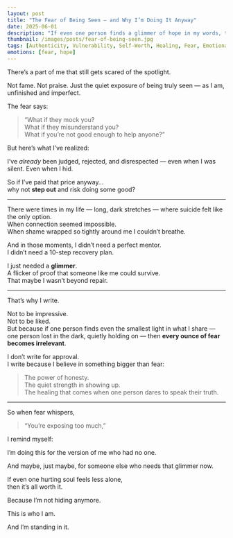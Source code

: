 ```yaml
---
layout: post
title: "The Fear of Being Seen — and Why I’m Doing It Anyway"
date: 2025-06-01
description: "If even one person finds a glimmer of hope in my words, then the fear of exposure becomes irrelevant. This is why I’ll keep showing up."
thumbnail: /images/posts/fear-of-being-seen.jpg
tags: [Authenticity, Vulnerability, Self-Worth, Healing, Fear, Emotional Growth]
emotions: [fear, hope]
---
```


There’s a part of me that still gets scared of the spotlight.

Not fame. Not praise. Just the quiet exposure of being truly seen — as I am, unfinished and imperfect.

The fear says:
> “What if they mock you?  
> What if they misunderstand you?  
> What if you’re not good enough to help anyone?”

But here’s what I’ve realized:

I’ve *already* been judged, rejected, and disrespected — even when I was silent. Even when I hid.

So if I’ve paid that price anyway…  
why not **step out** and risk doing some good?

---

There were times in my life — long, dark stretches — where suicide felt like the only option.  
When connection seemed impossible.  
When shame wrapped so tightly around me I couldn’t breathe.

And in those moments, I didn’t need a perfect mentor.  
I didn’t need a 10-step recovery plan.

I just needed a **glimmer**.  
A flicker of proof that someone like me could survive.  
That maybe I wasn’t beyond repair.

---

That’s why I write.

Not to be impressive.  
Not to be liked.  
But because if one person finds even the smallest light in what I share — one person lost in the dark, quietly holding on — then **every ounce of fear becomes irrelevant**.

I don’t write for approval.  
I write because I believe in something bigger than fear:

> The power of honesty.  
> The quiet strength in showing up.  
> The healing that comes when one person dares to speak their truth.

---

So when fear whispers,
> “You’re exposing too much,”

I remind myself:

I’m doing this for the version of me who had no one.

And maybe, just maybe, for someone else who needs that glimmer now.

If even one hurting soul feels less alone,  
then it’s all worth it.

Because I’m not hiding anymore.

This is who I am.

And I’m standing in it.
